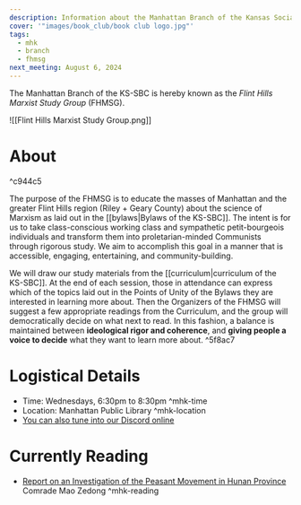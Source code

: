 ```yaml
---
description: Information about the Manhattan Branch of the Kansas Socialist Book Club
cover: '"images/book_club/book club logo.jpg"'
tags:
  - mhk
  - branch
  - fhmsg
next_meeting: August 6, 2024
---
```

The Manhattan Branch of the KS-SBC is hereby known as the *Flint Hills Marxist Study Group* (FHMSG).

![[Flint Hills Marxist Study Group.png]]
# About

^c944c5

The purpose of the FHMSG is to educate the masses of Manhattan and the greater Flint Hills region (Riley + Geary County) about the science of Marxism as laid out in the [[bylaws|Bylaws of the KS-SBC]]. The intent is for us to take class-conscious working class and sympathetic petit-bourgeois individuals and transform them into proletarian-minded Communists through rigorous study. We aim to accomplish this goal in a manner that is accessible, engaging, entertaining, and community-building.

We will draw our study materials from the [[curriculum|curriculum of the KS-SBC]]. At the end of each session, those in attendance can express which of the topics laid out in the Points of Unity of the Bylaws they are interested in learning more about. Then the Organizers of the FHMSG will suggest a few appropriate readings from the Curriculum, and the group will democratically decide on what next to read. In this fashion, a balance is maintained between **ideological rigor and coherence**, and **giving people a voice to decide** what they want to learn more about.  ^5f8ac7
# Logistical Details
- Time: Wednesdays, 6:30pm to 8:30pm ^mhk-time
- Location: Manhattan Public Library ^mhk-location
- [You can also tune into our Discord online](https://discord.com/invite/39KYt7ZgKA)
# Currently Reading
- [Report on an Investigation of the Peasant Movement in Hunan Province](https://www.marxists.org/reference/archive/mao/selected-works/volume-1/mswv1_2.htm)
  Comrade Mao Zedong ^mhk-reading